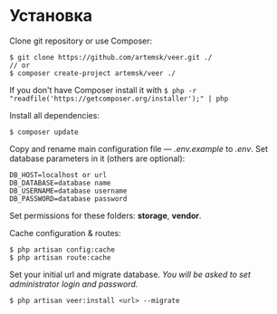 Установка
=========

Clone git repository or use Composer:
<pre><code>$ git clone https://github.com/artemsk/veer.git ./  
<span class="com">// or</span>  
$ composer create-project artemsk/veer ./  
</code></pre>

If you don't have Composer install it with `$ php -r "readfile('https://getcomposer.org/installer');" | php`

Install all dependencies: 
```
$ composer update
```

Copy and rename main configuration file — *.env.example* to *.env*. Set database parameters in it (others are optional):
<pre><code><span class="kwd">DB_HOST=</span><span class="str">localhost or url</span> 
<span class="kwd">DB_DATABASE=</span><span class="str">database name</span> 
<span class="kwd">DB_USERNAME=</span><span class="str">database username</span> 
<span class="kwd">DB_PASSWORD=</span><span class="str">database password</span> 
</pre></code>

Set permissions for these folders: **storage**, **vendor**.

Cache configuration & routes:
```
$ php artisan config:cache  
$ php artisan route:cache  
```

Set your initial url and migrate database. *You will be asked to set administrator login and password.*
<pre><code>$ php artisan veer:install <span class="str">&lt;url&gt;</span> --migrate
</code></pre>
